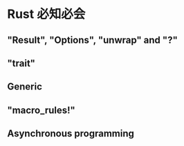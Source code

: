 # Rust 必知必会

## "Result", "Options", "unwrap" and "?"

## "trait"

## Generic

## "macro_rules!"

## Asynchronous programming
